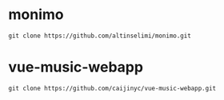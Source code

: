 # monimo

`git clone https://github.com/altinselimi/monimo.git`

# vue-music-webapp

`git clone https://github.com/caijinyc/vue-music-webapp.git`
